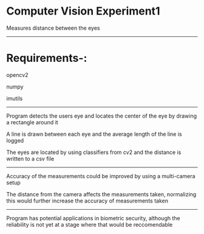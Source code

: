 # Computer Vision Experiment1
 Measures distance between the eyes
___
# Requirements-:

opencv2

numpy

imutils
___
Program detects the users eye and locates the center of the eye by drawing a rectangle around it

A line is drawn between each eye and the average length of the line is logged

The eyes are located by using classifiers from cv2 and the distance is written to a csv file
___
Accuracy of the measurements could be improved by using a multi-camera setup

The distance from the camera affects the measurements taken, normalizing this would further increase the accuracy of measurements taken
___
Program has potential applications in biometric security, although the reliability is not yet at a stage where that would be reccomendable
